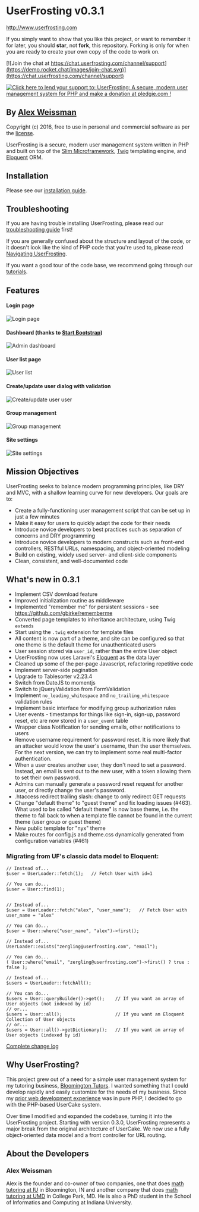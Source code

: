 # UserFrosting v0.3.1

http://www.userfrosting.com

If you simply want to show that you like this project, or want to remember it for later, you should **star**, not **fork**, this repository.  Forking is only for when you are ready to create your own copy of the code to work on.

[![Join the chat at https://chat.userfrosting.com/channel/support](https://demo.rocket.chat/images/join-chat.svg)](https://chat.userfrosting.com/channel/support)

[![Click here to lend your support to: UserFrosting: A secure, modern user management system for PHP and make a donation at pledgie.com !](https://pledgie.com/campaigns/29583.png?skin_name=chrome)](https://pledgie.com/campaigns/29583)

## By [Alex Weissman](https://alexanderweissman.com)

Copyright (c) 2016, free to use in personal and commercial software as per the [license](licenses/UserFrosting.md).

UserFrosting is a secure, modern user management system written in PHP and built on top of the [Slim Microframework](http://www.slimframework.com/), [Twig](http://twig.sensiolabs.org/) templating engine, and [Eloquent](https://laravel.com/docs/5.2/eloquent#introduction) ORM.

## Installation

Please see our [installation guide](http://www.userfrosting.com/installation/).

## Troubleshooting

If you are having trouble installing UserFrosting, please read our [troubleshooting guide](http://www.userfrosting.com/troubleshooting) first!

If you are generally confused about the structure and layout of the code, or it doesn't look like the kind of PHP code that you're used to, please read [Navigating UserFrosting](http://www.userfrosting.com/navigating).  

If you want a good tour of the code base, we recommend going through our [tutorials](http://www.userfrosting.com/tutorials).

## Features

#### Login page
![Login page](/screenshots/login.png "Login page")
#### Dashboard (thanks to [Start Bootstrap](http://startbootstrap.com))
![Admin dashboard](/screenshots/dashboard.png "Admin dashboard")
#### User list page
![User list](/screenshots/users.png "User list page")
#### Create/update user dialog with validation
![Create/update user user](/screenshots/update_user.png "Create/update user dialog")
#### Group management
![Group management](/screenshots/groups.png "Group management page")
#### Site settings
![Site settings](/screenshots/site_settings.png "Site settings page")

## Mission Objectives

UserFrosting seeks to balance modern programming principles, like DRY and MVC, with a shallow learning curve for new developers.  Our goals are to:

- Create a fully-functioning user management script that can be set up in just a few minutes
- Make it easy for users to quickly adapt the code for their needs
- Introduce novice developers to best practices such as separation of concerns and DRY programming
- Introduce novice developers to modern constructs such as front-end controllers, RESTful URLs, namespacing, and object-oriented modeling
- Build on existing, widely used server- and client-side components
- Clean, consistent, and well-documented code

## What's new in 0.3.1

- Implement CSV download feature
- Improved initialization routine as middleware
- Implemented "remember me" for persistent sessions - see https://github.com/gbirke/rememberme
- Converted page templates to inheritance architecture, using Twig `extends`
- Start using the `.twig` extension for template files
- All content is now part of a theme, and site can be configured so that one theme is the default theme for unauthenticated users
- User session stored via `user_id`, rather than the entire User object
- UserFrosting now uses Laravel's [Eloquent](http://laravel.com/docs/5.1/eloquent#introduction) as the data layer
- Cleaned up some of the per-page Javascript, refactoring repetitive code
- Implement server-side pagination
- Upgrade to Tablesorter v2.23.4
- Switch from DateJS to momentjs
- Switch to jQueryValidation from FormValidation
- Implement `no_leading_whitespace` and `no_trailing_whitespace` validation rules
- Implement basic interface for modifying group authorization rules
- User events - timestamps for things like sign-in, sign-up, password reset, etc are now stored in a `user_event` table
- Wrapper class Notification for sending emails, other notifications to users
- Remove username requirement for password reset.  It is more likely that an attacker would know the user's username, than the user themselves.  For the next version, we can try to implement some real multi-factor authentication.
- When a user creates another user, they don't need to set a password.  Instead, an email is sent out to the new user, with a token allowing them to set their own password.
- Admins can manually generate a password reset request for another user, or directly change the user's password.
- .htaccess redirect trailing slash: change to only redirect GET requests
- Change "default theme" to "guest theme" and fix loading issues (#463).  What used to be called "default theme" is now base theme, i.e. the theme to fall back to when a template file cannot be found in the current theme (user group or guest theme)
- New public template for "nyx" theme
- Make routes for config.js and theme.css dynamically generated from configuration variables (#461)

### Migrating from UF's classic data model to Eloquent:

```
// Instead of...
$user = UserLoader::fetch(1);   // Fetch User with id=1

// You can do...
$user = User::find(1);


// Instead of...
$user = UserLoader::fetch("alex", "user_name");   // Fetch User with user_name = "alex"

// You can do...
$user = User::where("user_name", "alex")->first(); 

// Instead of...
UserLoader::exists("zergling@userfrosting.com", "email");

// You can do...
( User::where("email", "zergling@userfrosting.com")->first() ? true : false );

// Instead of...
$users = UserLoader::fetchAll();

// You can do...
$users = User::queryBuilder()->get();    // If you want an array of User objects (not indexed by id)
// or...
$users = User::all();                    // If you want an Eloquent Collection of User objects
// or...
$users = User::all()->getDictionary();   // If you want an array of User objects (indexed by id)
```

[Complete change log](CHANGELOG.md)


## Why UserFrosting?

This project grew out of a need for a simple user management system for my tutoring business, [Bloomington Tutors](https://bloomingtontutors.com).  I wanted something that I could develop rapidly and easily customize for the needs of my business.  Since my [prior web development experience](http://alexanderweissman.com/projects/) was in pure PHP, I decided to go with the PHP-based UserCake system.

Over time I modified and expanded the codebase, turning it into the UserFrosting project.  Starting with version 0.3.0, UserFrosting represents a major break from the original architecture of UserCake.  We now use a fully object-oriented data model and a front controller for URL routing.

## About the Developers

### Alex Weissman

Alex is the founder and co-owner of two companies, one that does [math tutoring at IU](https://bloomingtontutors.com) in Bloomington, IN and another company that does [math tutoring at UMD](https://collegeparktutors.com) in College Park, MD.  He is also a PhD student in the School of Informatics and Computing at Indiana University.
